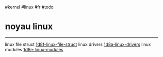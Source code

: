 #kernel #linux #fr #todo 
# noyau linux
---


linux file struct [1d8f-linux-file-struct](1d8f-linux-file-struct.md)
linux drivers [1d8a-linux-drivers](1d8a-linux-drivers.md)
linux modules [1d8e-linux-modules](1d8e-linux-modules.md)
